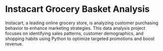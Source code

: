 # Instacart Grocery Basket Analysis
Instacart, a leading online grocery store, is analyzing customer purchasing behavior to enhance marketing strategies. This data analysis project focuses on identifying sales patterns, customer demographics, and shopping habits using Python to optimize targeted promotions and boost revenue.
